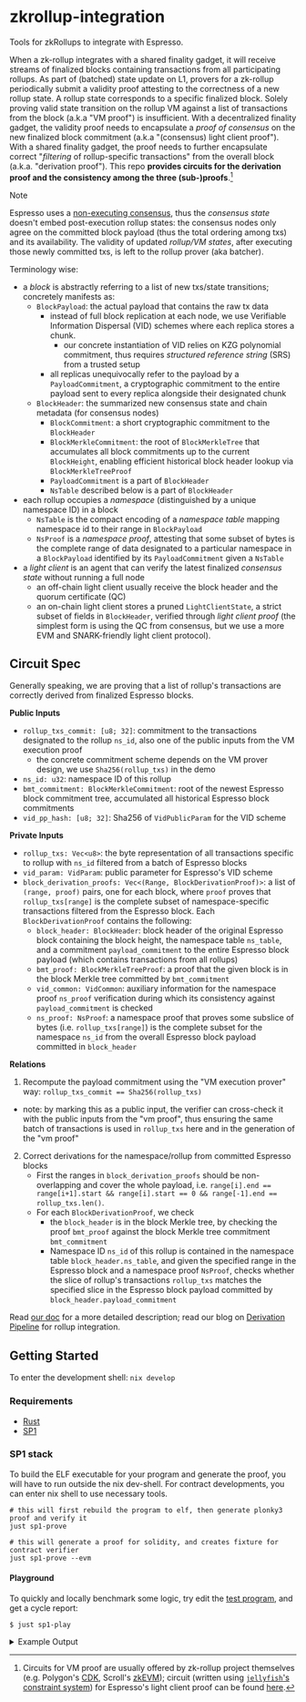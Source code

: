 # zkrollup-integration

Tools for zkRollups to integrate with Espresso.

When a zk-rollup integrates with a shared finality gadget, it will receive streams of finalized blocks containing transactions from all participating rollups.
As part of (batched) state update on L1, provers for a zk-rollup periodically submit a validity proof attesting to the correctness of a new rollup state.
A rollup state corresponds to a specific finalized block.
Solely proving valid state transition on the rollup VM against a list of transactions from the block (a.k.a "VM proof") is insufficient.
With a decentralized finality gadget, the validity proof needs to encapsulate a _proof of consensus_ on the new finalized block commitment (a.k.a "(consensus) light client proof").
With a shared finality gadget, the proof needs to further encapsulate correct "_filtering_ of rollup-specific transactions" from the overall block (a.k.a. "derivation proof").
This repo **provides circuits for the derivation proof and the consistency among the three (sub-)proofs**.[^1]

[^1]: Circuits for VM proof are usually offered by zk-rollup project themselves (e.g. Polygon's [CDK](https://docs.polygon.technology/cdk/overview/), Scroll's [zkEVM](https://github.com/scroll-tech/zkevm-circuits)); circuit (written using [`jellyfish`'s constraint system](https://github.com/EspressoSystems/jellyfish/blob/main/relation/src/constraint_system.rs)) for Espresso's light client proof can be found [here](https://github.com/EspressoSystems/espresso-sequencer/blob/main/hotshot-state-prover/src/circuit.rs).

> [!NOTE]
> Espresso uses a [non-executing consensus](https://eprint.iacr.org/2024/1189), thus the _consensus state_ doesn't embed post-execution rollup states: the consensus nodes only agree on the committed block payload (thus the total ordering among txs) and its availability.
> The validity of updated _rollup/VM states_, after executing those newly committed txs, is left to the rollup prover (aka batcher).

Terminology wise: 
- a _block_ is abstractly referring to a list of new txs/state transitions; concretely manifests as:
    - `BlockPayload`: the actual payload that contains the raw tx data
        - instead of full block replication at each node, we use Verifiable Information Dispersal (VID) schemes where each replica stores a chunk. 
            - our concrete instantiation of VID relies on KZG polynomial commitment, thus requires _structured reference string_ (SRS) from a trusted setup
        - all replicas unequivocally refer to the payload by a `PayloadCommitment`, a cryptographic commitment to the entire payload sent to every replica alongside their designated chunk
    - `BlockHeader`: the summarized new consensus state and chain metadata (for consensus nodes)
        - `BlockCommitment`: a short cryptographic commitment to the `BlockHeader`
        - `BlockMerkleCommitment`: the root of `BlockMerkleTree` that accumulates all block commitments up to the current `BlockHeight`, enabling efficient historical block header lookup via `BlockMerkleTreeProof`
        - `PayloadCommitment` is a part of `BlockHeader`
        - `NsTable` described below is a part of `BlockHeader`
- each rollup occupies a _namespace_ (distinguished by a unique namespace ID) in a block
    - `NsTable` is the compact encoding of a _namespace table_ mapping namespace id to their range in `BlockPayload`
    - `NsProof` is a _namespace proof_, attesting that some subset of bytes is the complete range of data designated to a particular namespace in a `BlockPayload` identified by its `PayloadCommitment` given a `NsTable`
- a _light client_ is an agent that can verify the latest finalized _consensus state_ without running a full node
    - an off-chain light client usually receive the block header and the quorum certificate (QC)
    - an on-chain light client stores a pruned `LightClientState`, a strict subset of fields in `BlockHeader`, verified through _light client proof_ (the simplest form is using the QC from consensus, but we use a more EVM and SNARK-friendly light client protocol).

## Circuit Spec

Generally speaking, we are proving that a list of rollup's transactions are correctly derived from finalized Espresso blocks.

**Public Inputs**
- `rollup_txs_commit: [u8; 32]`: commitment to the transactions designated to the rollup `ns_id`, also one of the public inputs from the VM execution proof
   - the concrete commitment scheme depends on the VM prover design, we use `Sha256(rollup_txs)` in the demo
- `ns_id: u32`: namespace ID of this rollup
- `bmt_commitment: BlockMerkleCommitment`: root of the newest Espresso block commitment tree, accumulated all historical Espresso block commitments
- `vid_pp_hash: [u8; 32]`: Sha256 of `VidPublicParam` for the VID scheme

**Private Inputs**

- `rollup_txs: Vec<u8>`: the byte representation of all transactions specific to rollup with `ns_id` filtered from a batch of Espresso blocks
- `vid_param: VidParam`: public parameter for Espresso's VID scheme
- `block_derivation_proofs: Vec<(Range, BlockDerivationProof)>`: a list of `(range, proof)` pairs, one for each block, where `proof` proves that `rollup_txs[range]` is the complete subset of namespace-specific transactions filtered from the Espresso block. 
Each `BlockDerivationProof` contains the following:
    - `block_header: BlockHeader`: block header of the original Espresso block containing the block height, the namespace table `ns_table`, and a commitment `payload_commitment` to the entire Espresso block payload (which contains transactions from all rollups)
    - `bmt_proof: BlockMerkleTreeProof`: a proof that the given block is in the block Merkle tree committed by `bmt_commitment`
    - `vid_common: VidCommon`: auxiliary information for the namespace proof `ns_proof` verification during which its consistency against `payload_commitment` is checked
    - `ns_proof: NsProof`: a namespace proof that proves some subslice of bytes (i.e. `rollup_txs[range]`) is the complete subset for the namespace `ns_id` from the overall Espresso block payload committed in `block_header`

**Relations**
1. Recompute the payload commitment using the "VM execution prover" way: `rollup_txs_commit == Sha256(rollup_txs)`
  - note: by marking this as a public input, the verifier can cross-check it with the public inputs from the "vm proof", thus ensuring the same batch of transactions is used in `rollup_txs` here and in the generation of the "vm proof"
2. Correct derivations for the namespace/rollup from committed Espresso blocks
    - First the ranges in `block_derivation_proofs` should be non-overlapping and cover the whole payload, i.e. `range[i].end == range[i+1].start && range[i].start == 0 && range[-1].end == rollup_txs.len()`.
    - For each `BlockDerivationProof`, we check
        - the `block_header` is in the block Merkle tree, by checking the proof `bmt_proof` against the block Merkle tree commitment `bmt_commitment`
        - Namespace ID `ns_id` of this rollup is contained in the namespace table `block_header.ns_table`, and given the specified range in the Espresso block and a namespace proof `NsProof`, checks whether the slice of rollup's transactions `rollup_txs` matches the specified slice in the Espresso block payload committed by `block_header.payload_commitment`

Read [our doc](https://github.com/EspressoSystems/espresso-sequencer/blob/main/doc/zk-integration.md) for a more detailed description;
read our blog on [Derivation Pipeline](https://hackmd.io/@EspressoSystems/the-derivation-pipeline) for rollup integration.

## Getting Started

To enter the development shell: `nix develop`


### Requirements

- [Rust](https://rustup.rs/)
- [SP1](https://succinctlabs.github.io/sp1/getting-started/install.html)

### SP1 stack

To build the ELF executable for your program and generate the proof, you will have to run outside the nix dev-shell.
For contract developments, you can enter nix shell to use necessary tools.

```
# this will first rebuild the program to elf, then generate plonky3 proof and verify it
just sp1-prove

# this will generate a proof for solidity, and creates fixture for contract verifier
just sp1-prove --evm
```

#### Playground

To quickly and locally benchmark some logic, try edit the [test program](./sp1/test-program/src/main.rs), and get a cycle report:

```
$ just sp1-play
```

<details>
<summary>Example Output</summary>

```
Rebuilding SP1 test program ...
[sp1]      Finished release [optimized] target(s) in 0.34s
... done
Bench SP1 test program ...
    Finished `release` profile [optimized] target(s) in 0.77s
     Running `target/release/prove`
n: 20
2024-08-30T04:11:37.226431Z  INFO execute: clk = 0 pc = 0x2016d0    
2024-08-30T04:11:37.226987Z  INFO execute: ┌╴dummy loop    
2024-08-30T04:11:37.227029Z  INFO execute: │ ┌╴fib compute    
2024-08-30T04:11:37.227052Z  INFO execute: │ │ ┌╴fibonacci    
2024-08-30T04:11:37.227244Z  INFO execute: │ │ └╴484 cycles    
2024-08-30T04:11:37.227315Z  INFO execute: │ └╴1,267 cycles    
2024-08-30T04:11:37.227333Z  INFO execute: │ ┌╴fib compute    
2024-08-30T04:11:37.227350Z  INFO execute: │ │ ┌╴fibonacci    
2024-08-30T04:11:37.227370Z  INFO execute: │ │ └╴484 cycles    
2024-08-30T04:11:37.227387Z  INFO execute: │ └╴1,267 cycles    
2024-08-30T04:11:37.227432Z  INFO execute: └╴3,672 cycles    
2024-08-30T04:11:37.228931Z  INFO execute: close time.busy=4.44ms time.idle=120µs
Program executed successfully.
n: 20
a: 6765
b: 10946
cycle-tracker-start: fibonacci
cycle-tracker-end: fibonacci
Values are correct!
Number of cycles: 6094
... done

=======================

Tracing SP1 test program ...
  [00:00:00] [########################################] 6094/6094 (0s)                                                                                                           
Total instructions in trace: 6094


 Instruction counts considering call graph
+--------------------------------------------------------------+-------------------+
| Function Name                                                | Instruction Count |
| __start                                                      | 6086              |
| main                                                         | 5193              |
| std::io::stdio::_print                                       | 3896              |
| &std::io::stdio::Stdout::write_fmt                           | 3233              |
| core::fmt::write                                             | 2218              |
| sp1_test_program::fibonacci                                  | 1766              |
| std::io::Write::write_fmt::Adapter::write_str                | 1728              |
| std::io::buffered::linewritershim::LineWriterShim::write_all | 1308              |
| sha2::sha256::compress256                                    | 824               |
| sp1_zkvm::syscalls::halt::syscall_halt                       | 785               |
| syscall_write                                                | 703               |
| std::sync::remutex::ReentrantMutex::lock                     | 555               |
| sp1_lib::io::commit_slice                                    | 519               |
| memset                                                       | 507               |
| core::slice::memchr::memrchr                                 | 338               |
| memcpy                                                       | 338               |
| std::sys::common::thread_local::os_local::Key::get           | 315               |
| sys_write                                                    | 210               |
| std::io::stdio::print_to_buffer_if_capture_used              | 210               |
| sp1_zkvm::heap::SimpleAlloc::alloc                           | 122               |
| __rust_alloc                                                 | 110               |
| std::sync::once_lock::OnceLock::initialize                   | 88                |
| sp1_lib::io::read_vec                                        | 71                |
| std::sys::zkvm::once::Once::call                             | 68                |
| syscall_sha256_extend                                        | 8                 |
| syscall_sha256_compress                                      | 6                 |
| syscall_hint_len                                             | 3                 |
| syscall_hint_read                                            | 2                 |
+--------------------------------------------------------------+-------------------+


 Instruction counts ignoring call graph
+--------------------------------------------------------------+-------------------+
| Function Name                                                | Instruction Count |
| sha2::sha256::compress256                                    | 552               |
| std::io::buffered::linewritershim::LineWriterShim::write_all | 550               |
| memset                                                       | 514               |
| core::fmt::write                                             | 490               |
| &std::io::stdio::Stdout::write_fmt                           | 450               |
| std::io::Write::write_fmt::Adapter::write_str                | 420               |
| std::io::stdio::_print                                       | 354               |
| memcpy                                                       | 350               |
| core::slice::memchr::memrchr                                 | 348               |
| sp1_test_program::fibonacci                                  | 288               |
| std::sys::common::thread_local::os_local::Key::get           | 269               |
| syscall_write                                                | 256               |
| std::sync::remutex::ReentrantMutex::lock                     | 240               |
| std::io::stdio::print_to_buffer_if_capture_used              | 220               |
| sp1_zkvm::syscalls::halt::syscall_halt                       | 219               |
| main                                                         | 219               |
| sp1_zkvm::heap::SimpleAlloc::alloc                           | 128               |
| __start                                                      | 45                |
| std::sys::zkvm::once::Once::call                             | 41                |
| sp1_lib::io::read_vec                                        | 35                |
| __rust_alloc                                                 | 28                |
| std::sync::once_lock::OnceLock::initialize                   | 20                |
| sys_write                                                    | 20                |
| syscall_sha256_extend                                        | 10                |
| syscall_sha256_compress                                      | 8                 |
| anonymous                                                    | 7                 |
| sp1_lib::io::commit_slice                                    | 6                 |
| syscall_hint_len                                             | 4                 |
| syscall_hint_read                                            | 3                 |
+--------------------------------------------------------------+-------------------+
... done
```
</details>
